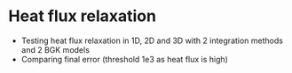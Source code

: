 # Heat flux relaxation
* Testing heat flux relaxation in 1D, 2D and 3D with 2 integration methods and 2 BGK models
* Comparing final error (threshold 1e3 as heat flux is high)
